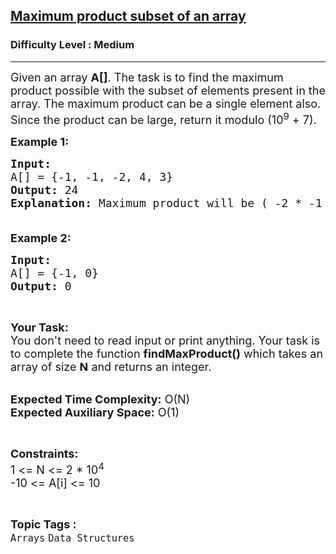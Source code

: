<h2><a href="https://practice.geeksforgeeks.org/problems/maximum-product-subset-of-an-array/1">Maximum product subset of an array</a></h2><h3>Difficulty Level : Medium</h3><hr><div class="problems_problem_content__Xm_eO"><p><span style="font-size:18px">Given an array <strong>A[]</strong>. The task&nbsp;is to find the maximum product possible with the subset of elements present in the array. The maximum product can be a single element also.<br>
Since the product can be large, return it modulo&nbsp;(10<sup>9</sup>&nbsp;+ 7).</span></p>

<p><span style="font-size:18px"><strong>Example 1:</strong></span></p>

<pre><span style="font-size:18px"><strong>Input:</strong>
A[] = {-1, -1, -2, 4, 3}
<strong>Output: </strong>24
<strong>Explanation:</strong> Maximum product will be ( -2 * -1 * 4 * 3 ) = 24

</span></pre>

<p><span style="font-size:18px"><strong>Example 2:</strong></span></p>

<pre><span style="font-size:18px"><strong>Input:</strong>
A[] = {-1, 0}
<strong>Output: </strong>0
</span></pre>

<p>&nbsp;</p>

<p><span style="font-size:18px"><strong>Your Task:&nbsp;&nbsp;</strong><br>
You don't need to read input or print anything. Your task is to complete the function <strong>findMaxProduct</strong><strong>()</strong>&nbsp;which takes an array of size <strong>N</strong>&nbsp;and returns an integer.</span><br>
&nbsp;</p>

<p><span style="font-size:18px"><strong>Expected Time Complexity:</strong> O(N)<br>
<strong>Expected Auxiliary Space:</strong> O(1)</span></p>

<p>&nbsp;</p>

<p><span style="font-size:18px"><strong>Constraints:</strong><br>
1 &lt;= N &lt;= 2 * 10<sup>4</sup><br>
-10&nbsp;&lt;= A[i] &lt;= 10</span></p>
</div><br><p><span style=font-size:18px><strong>Topic Tags : </strong><br><code>Arrays</code>&nbsp;<code>Data Structures</code>&nbsp;